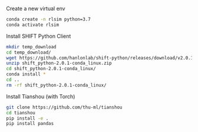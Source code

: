 Create a new virtual env

```bash
conda create -n rlsim python=3.7
conda activate rlsim
```

Install SHIFT Python Client
```bash
mkdir temp_download
cd temp_download/
wget https://github.com/hanlonlab/shift-python/releases/download/v2.0.1/shift_python-2.0.1-conda_linux.zip
unzip shift_python-2.0.1-conda_linux.zip
cd shift_python-2.0.1-conda_linux/
conda install *
cd ..
rm -rf shift_python-2.0.1-conda_linux/
```

Install Tianshou (with Torch)
```bash
git clone https://github.com/thu-ml/tianshou
cd tianshou
pip install -e .
pip install pandas
```

